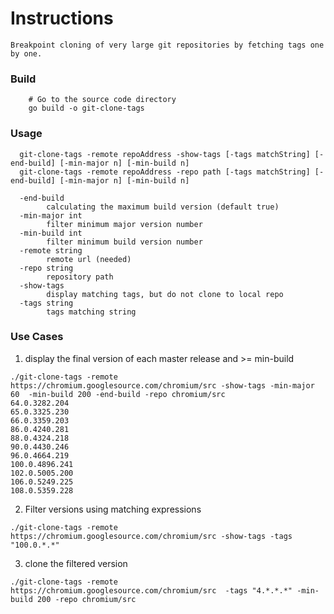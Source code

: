 # Instructions
    Breakpoint cloning of very large git repositories by fetching tags one by one.

### Build
```shell
    # Go to the source code directory
    go build -o git-clone-tags
```

### Usage
```
  git-clone-tags -remote repoAddress -show-tags [-tags matchString] [-end-build] [-min-major n] [-min-build n] 
  git-clone-tags -remote repoAddress -repo path [-tags matchString] [-end-build] [-min-major n] [-min-build n]
  
  -end-build
    	calculating the maximum build version (default true)
  -min-major int
        filter minimum major version number
  -min-build int
    	filter minimum build version number
  -remote string
    	remote url (needed)
  -repo string
    	repository path
  -show-tags
    	display matching tags, but do not clone to local repo
  -tags string
    	tags matching string
```
### Use Cases

1. display the final version of each master release and >= min-build
```shell
./git-clone-tags -remote https://chromium.googlesource.com/chromium/src -show-tags -min-major 60  -min-build 200 -end-build -repo chromium/src
64.0.3282.204
65.0.3325.230
66.0.3359.203
86.0.4240.281
88.0.4324.218
90.0.4430.246
96.0.4664.219
100.0.4896.241
102.0.5005.200
106.0.5249.225
108.0.5359.228
```
2. Filter versions using matching expressions
```shell
./git-clone-tags -remote https://chromium.googlesource.com/chromium/src -show-tags -tags "100.0.*.*"
```
3. clone the filtered version
```shell
./git-clone-tags -remote https://chromium.googlesource.com/chromium/src  -tags "4.*.*.*" -min-build 200 -repo chromium/src
```